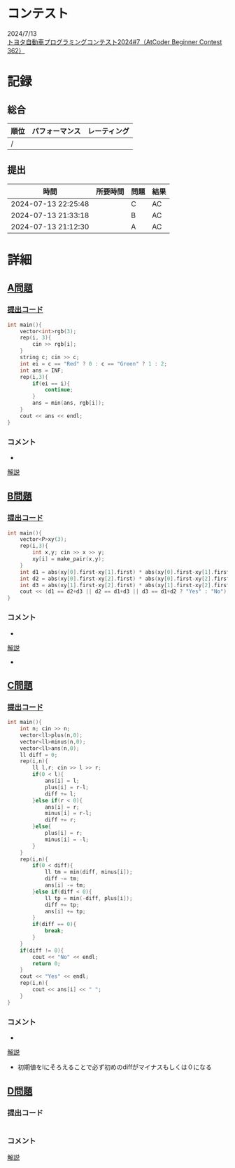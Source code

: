 # コンテスト
2024/7/13<br>
[トヨタ自動車プログラミングコンテスト2024#7（AtCoder Beginner Contest 362）](https://atcoder.jp/contests/abc362)

# 記録
## 総合
|  順位  |  パフォーマンス  | レーティング |
| ---- | ---- | ---- |
|   /   |  |  |

## 提出
|  時間  |  所要時間  |  問題  | 結果 |
| ---- | ---- | ---- | ---- |
| 2024-07-13 22:25:48 |  | C | AC |
| 2024-07-13 21:33:18 |  | B | AC |
| 2024-07-13 21:12:30 |  | A | AC |


# 詳細
## [A問題](https://atcoder.jp/contests/abc362/tasks/abc362_a)
### [提出コード](https://atcoder.jp/contests/abc362/submissions/55526162)
```c++
int main(){
    vector<int>rgb(3);
    rep(i, 3){
        cin >> rgb[i];
    }
    string c; cin >> c;
    int ei = c == "Red" ? 0 : c == "Green" ? 1 : 2;
    int ans = INF;
    rep(i,3){
        if(ei == i){
            continue;
        }
        ans = min(ans, rgb[i]);
    }
    cout << ans << endl;
} 
```

### コメント

* 

[解説](https://atcoder.jp/contests/abc362/editorial/10396)


## [B問題](https://atcoder.jp/contests/abc362/tasks/abc362_b)
### [提出コード](https://atcoder.jp/contests/abc362/submissions/55541915)
```c++
int main(){
    vector<P>xy(3);
    rep(i,3){
        int x,y; cin >> x >> y;
        xy[i] = make_pair(x,y);
    }
    int d1 = abs(xy[0].first-xy[1].first) * abs(xy[0].first-xy[1].first) + abs(xy[0].second-xy[1].second) * abs(xy[0].second-xy[1].second);
    int d2 = abs(xy[0].first-xy[2].first) * abs(xy[0].first-xy[2].first) + abs(xy[0].second-xy[2].second) * abs(xy[0].second-xy[2].second);
    int d3 = abs(xy[1].first-xy[2].first) * abs(xy[1].first-xy[2].first) + abs(xy[1].second-xy[2].second) * abs(xy[1].second-xy[2].second);
    cout << (d1 == d2+d3 || d2 == d1+d3 || d3 == d1+d2 ? "Yes" : "No") << endl;
} 
```

### コメント

* 

[解説](https://atcoder.jp/contests/abc362/editorial/10395)

* 


## [C問題](https://atcoder.jp/contests/abc362/tasks/abc362_c)
### [提出コード](https://atcoder.jp/contests/abc362/submissions/55567914)

```c++
int main(){
    int n; cin >> n;
    vector<ll>plus(n,0);
    vector<ll>minus(n,0);
    vector<ll>ans(n,0);
    ll diff = 0;
    rep(i,n){
        ll l,r; cin >> l >> r;
        if(0 < l){
            ans[i] = l;
            plus[i] = r-l;
            diff += l;
        }else if(r < 0){
            ans[i] = r;
            minus[i] = r-l;
            diff += r;
        }else{
            plus[i] = r;
            minus[i] = -l;
        }
    }
    rep(i,n){
        if(0 < diff){
            ll tm = min(diff, minus[i]);
            diff -= tm;
            ans[i] -= tm;
        }else if(diff < 0){
            ll tp = min(-diff, plus[i]);
            diff += tp;
            ans[i] += tp;
        }
        if(diff == 0){
            break;
        }
    }
    if(diff != 0){
        cout << "No" << endl;
        return 0;
    }
    cout << "Yes" << endl;
    rep(i,n){
        cout << ans[i] << " ";
    }
}   
```

### コメント
* 

[解説](https://atcoder.jp/contests/abc362/editorial/10394)

* 初期値をlにそろえることで必ず初めのdiffがマイナスもしくは０になる


## [D問題]()
### 提出コード

```c++

```

### コメント

[解説]()

